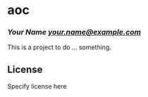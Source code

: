 # aoc
### _Your Name <your.name@example.com>_

This is a project to do ... something.

## License

Specify license here

